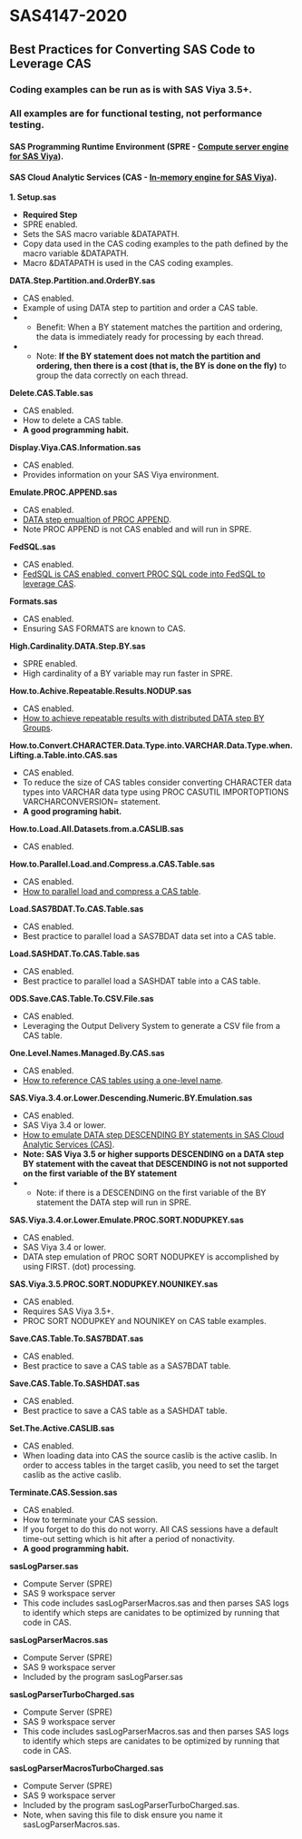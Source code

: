 # SAS4147-2020
##  Best Practices for Converting SAS Code to Leverage CAS
### Coding examples can be run **as is** with SAS Viya 3.5+.
### All examples are for functional testing, not performance testing.
#### **S**AS **P**rogramming **R**untime **E**nvironment (**SPRE** - [Compute server engine for SAS Viya](https://go.documentation.sas.com/?cdcId=pgmsascdc&cdcVersion=9.4_3.5&docsetId=pgmdiff&docsetTarget=n1t409khqsu0n8n103122kk0bfzn.htm&locale=en)).
####  SAS **C**loud **A**nalytic **S**ervices (**CAS** - [In-memory engine for SAS Viya](https://go.documentation.sas.com/?cdcId=pgmsascdc&cdcVersion=9.4_3.5&docsetId=casref&docsetTarget=p148gqjwzfm0w1n12hc60f6pfcne.htm&locale=en)).

**1. Setup.sas**
- **Required Step** 
- SPRE enabled.
- Sets the SAS macro variable &DATAPATH. 
- Copy data used in the CAS coding examples to the path defined by the macro variable &DATAPATH. 
- Macro &DATAPATH is used in the CAS coding examples.

**DATA.Step.Partition.and.OrderBY.sas**
- CAS enabled.
- Example of using DATA step to partition and order a CAS table.
- - Benefit: When a BY statement matches the partition and ordering, the data is immediately ready for processing by each thread. 
- - Note: **If the BY statement does not match the partition and ordering, then there is a cost (that is, the BY is done on the fly)** to group the data correctly on each thread.

**Delete.CAS.Table.sas**
- CAS enabled.
- How to delete a CAS table.
- **A good programming habit.**

**Display.Viya.CAS.Information.sas**
- CAS enabled.
- Provides information on your SAS Viya environment.

**Emulate.PROC.APPEND.sas** 
- CAS enabled. 
- [DATA step emualtion of PROC APPEND](https://blogs.sas.com/content/sgf/2017/11/20/how-to-emulate-proc-append-in-cas/).
- Note PROC APPEND is not CAS enabled and will run in SPRE.

**FedSQL.sas**
- CAS enabled.
- [FedSQL is CAS enabled, convert PROC SQL code into FedSQL to leverage CAS](https://blogs.sas.com/content/sgf/2019/10/22/sas-viya-how-to-emulate-proc-sql-using-cas-enabled-proc-fedsql/). 

**Formats.sas**
- CAS enabled.
- Ensuring SAS FORMATS are known to CAS.

**High.Cardinality.DATA.Step.BY.sas**
- SPRE enabled.
- High cardinality of a BY variable may run faster in SPRE. 

**How.to.Achive.Repeatable.Results.NODUP.sas**
- CAS enabled.
- [How to achieve repeatable results with distributed DATA step BY Groups](https://blogs.sas.com/content/sgf/2018/11/14/how-to-achieve-repeatable-results-with-distributed-data-step-by-groups/).

**How.to.Convert.CHARACTER.Data.Type.into.VARCHAR.Data.Type.when.Lifting.a.Table.into.CAS.sas**
- CAS enabled.
- To reduce the size of CAS tables consider converting CHARACTER data types into VARCHAR data type using PROC CASUTIL IMPORTOPTIONS VARCHARCONVERSION= statement.
- **A good programing habit.**

**How.to.Load.All.Datasets.from.a.CASLIB.sas**
- CAS enabled.

**How.to.Parallel.Load.and.Compress.a.CAS.Table.sas**
- CAS enabled.
- [How to parallel load and compress a CAS table](https://blogs.sas.com/content/sgf/2019/10/17/how-to-parallel-load-and-compress-a-sas-cloud-analytic-services-cas-table/).
 
**Load.SAS7BDAT.To.CAS.Table.sas**
- CAS enabled.
- Best practice to parallel load a SAS7BDAT data set into a CAS table.

**Load.SASHDAT.To.CAS.Table.sas**
- CAS enabled.
- Best practice to parallel load a SASHDAT table into a CAS table.

**ODS.Save.CAS.Table.To.CSV.File.sas**
- CAS enabled.
- Leveraging the Output Delivery System to generate a CSV file from a CAS table. 

**One.Level.Names.Managed.By.CAS.sas** 
- CAS enabled.
- [How to reference CAS tables using a one-level name](https://blogs.sas.com/content/sgf/2018/06/21/how-to-reference-cas-tables-using-a-one-level-name/).

**SAS.Viya.3.4.or.Lower.Descending.Numeric.BY.Emulation.sas** 
- CAS enabled. 
- SAS Viya 3.4 or lower.
- [How to emulate DATA step DESCENDING BY statements in SAS Cloud Analytic Services (CAS)](https://blogs.sas.com/content/sgf/2019/10/10/how-to-emulate-data-step-descending-by-statements-in-sas-cloud-analytic-services-cas/).
- **Note: SAS Viya 3.5 or higher supports DESCENDING on a DATA step BY statement with the caveat that DESCENDING is not not supported on the first variable of the BY statement**
- - Note: if there is a DESCENDING on the first variable of the BY statement the DATA step will run in SPRE.

**SAS.Viya.3.4.or.Lower.Emulate.PROC.SORT.NODUPKEY.sas**
- CAS enabled.
- SAS Viya 3.4 or lower.
- DATA step emulation of PROC SORT NODUPKEY is accomplished by using FIRST. (dot) processing.

**SAS.Viya.3.5.PROC.SORT.NODUPKEY.NOUNIKEY.sas**
- CAS enabled. 
- Requires SAS Viya 3.5+. 
- PROC SORT NODUPKEY and NOUNIKEY on CAS table examples. 

**Save.CAS.Table.To.SAS7BDAT.sas**
- CAS enabled.
- Best practice to save a CAS table as a SAS7BDAT table.  

**Save.CAS.Table.To.SASHDAT.sas**
- CAS enabled.
- Best practice to save a CAS table as a SASHDAT table. 

**Set.The.Active.CASLIB.sas**
- CAS enabled.
- When loading data into CAS the source caslib is the active caslib. In order to access tables in the target caslib, you need to set the target caslib as the active caslib. 

**Terminate.CAS.Session.sas**
- CAS enabled.
- How to terminate your CAS session.
- If you forget to do this do not worry. All CAS sessions have a default time-out setting which is hit after a period of nonactivity.
- **A good programming habit.**

**sasLogParser.sas**
- Compute Server (SPRE)
- SAS 9 workspace server
- This code includes sasLogParserMacros.sas and then parses SAS logs to identify which steps are canidates to be optimized by running that code in CAS.

**sasLogParserMacros.sas**
- Compute Server (SPRE)
- SAS 9 workspace server
- Included by the program sasLogParser.sas 

**sasLogParserTurboCharged.sas**
- Compute Server (SPRE)
- SAS 9 workspace server
- This code includes sasLogParserMacros.sas and then parses SAS logs to identify which steps are canidates to be optimized by running that code in CAS.

**sasLogParserMacrosTurboCharged.sas**
- Compute Server (SPRE)
- SAS 9 workspace server
- Included by the program sasLogParserTurboCharged.sas.
- Note, when saving this file to disk ensure you name it sasLogParserMacros.sas.
